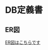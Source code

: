 # DB定義書
## ER図
[ER図はこちらです](https://github.com/Aso2001199/2021sys-design/blob/main/ER%E5%9B%B3.md "ER図はこちら")

